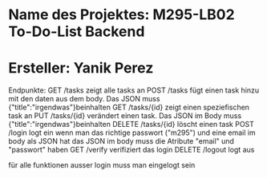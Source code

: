 # Name des Projektes: M295-LB02 To-Do-List Backend

# Ersteller: Yanik Perez




Endpunkte: 
GET     /tasks              zeigt alle tasks an
POST    /tasks             fügt einen task hinzu mit den daten aus dem body. Das JSON muss {"title":"irgendwas"}beinhalten
GET     /tasks/{id}         zeigt einen speziefischen task an
PUT     /tasks/{id}         verändert einen task. Das JSON im Body muss {"title":"irgendwas"}beinhalten
DELETE  /tasks/{id}         löscht einen task
POST    /login              logt ein wenn man das richtige passwort ("m295") und eine email im body als JSON hat
                            das JSON im body muss die Atribute "email" und "passwort" haben
GET     /verify             verifiziert das login
DELETE  /logout             logt aus

für alle funktionen ausser login muss man eingelogt sein
